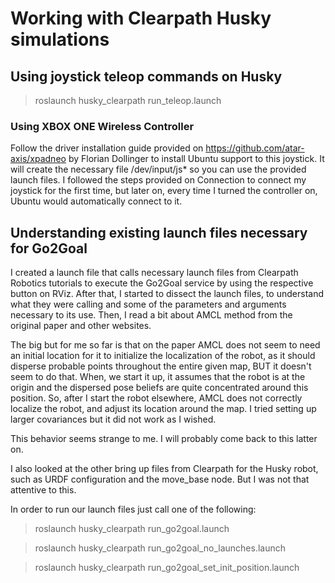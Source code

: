 # Working with Clearpath Husky simulations

## Using joystick teleop commands on Husky

> roslaunch husky_clearpath run_teleop.launch

### Using XBOX ONE Wireless Controller

Follow the driver installation guide provided on https://github.com/atar-axis/xpadneo by Florian Dollinger to install Ubuntu support to this joystick. It will create the necessary file /dev/input/js* so you can use the provided launch files. I followed the steps provided on Connection to connect my joystick for the first time, but later on, every time I turned the controller on, Ubuntu would automatically connect to it.

## Understanding existing launch files necessary for Go2Goal

I created a launch file that calls necessary launch files from Clearpath Robotics tutorials to execute the Go2Goal service by using the respective button on RViz. After that, I started to dissect the launch files, to understand what they were calling and some of the parameters and arguments necessary to its use. Then, I read a bit about AMCL method from the original paper and other websites.

The big but for me so far is that on the paper AMCL does not seem to need an initial location for it to initialize the localization of the robot, as it should disperse probable points throughout the entire given map, BUT it doesn't seem to do that. When, we start it up, it assumes that the robot is at the origin and the dispersed pose beliefs are quite concentrated around this position. So, after I start the robot elsewhere, AMCL does not correctly localize the robot, and adjust its location around the map. I tried setting up larger covariances but it did not work as I wished.

This behavior seems strange to me. I will probably come back to this latter on.

I also looked at the other bring up files from Clearpath for the Husky robot, such as URDF configuration and the move_base node. But I was not that attentive to this.

In order to run our launch files just call one of the following:
> roslaunch husky_clearpath run_go2goal.launch

> roslaunch husky_clearpath run_go2goal_no_launches.launch

> roslaunch husky_clearpath run_go2goal_set_init_position.launch

